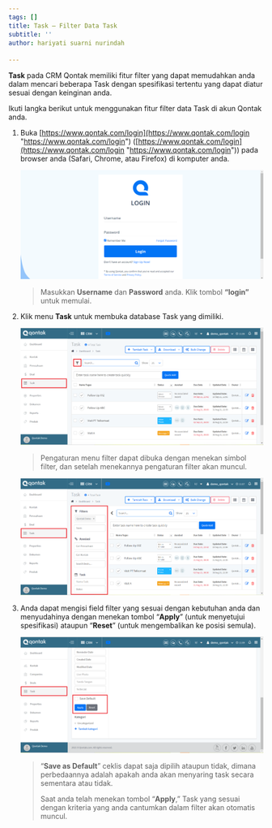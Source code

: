 ```yaml
---
tags: []
title: Task – Filter Data Task
subtitle: ''
author: hariyati suarni nurindah

---
```

**Task** pada CRM Qontak memiliki fitur filter yang dapat memudahkan anda dalam mencari beberapa Task dengan spesifikasi tertentu yang dapat diatur sesuai dengan keinginan anda.

Ikuti langka berikut untuk menggunakan fitur filter data Task di akun Qontak anda.

1. Buka [https://www.qontak.com/login](https://www.qontak.com/login "https://www.qontak.com/login") ([https://www.qontak.com/login](https://www.qontak.com/login "https://www.qontak.com/login")) pada browser anda (Safari, Chrome, atau Firefox) di komputer anda.

   ![](/uploads/login.PNG)

   > Masukkan **Username** dan **Password** anda. Klik tombol **“login”** untuk memulai.
2. Klik menu **Task** untuk membuka database Task yang dimiliki.

   ![](/uploads/filtertask1.PNG)

   > Pengaturan menu filter dapat dibuka dengan menekan simbol filter, dan setelah menekannya pengaturan filter akan muncul.

   ![](/uploads/filtertask2.PNG)
3. Anda dapat mengisi field filter yang sesuai dengan kebutuhan anda dan menyudahinya dengan menekan tombol “**Apply**” (untuk menyetujui spesifikasi) ataupun “**Reset**” (untuk mengembalikan ke posisi semula).

   ![](/uploads/filtertask3.PNG)

   > “**Save as Default**” ceklis dapat saja dipilih ataupun tidak, dimana perbedaannya adalah apakah anda akan menyaring task secara sementara atau tidak.
   >
   > Saat anda telah menekan tombol “**Apply**,” Task yang sesuai dengan kriteria yang anda cantumkan dalam filter akan otomatis muncul.